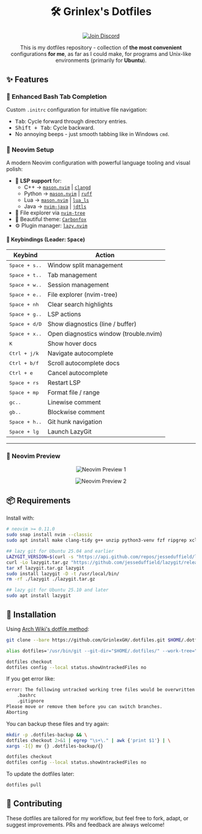 # <p align="center">🛠️ Grinlex's Dotfiles</p>

<p align="center">
  <a href="https://discord.gg/YqTKmA5qbf">
    <img src="https://img.shields.io/badge/Join-Discord-%235865F2?logo=discord&logoColor=white" alt="Join Discord" />
  </a>
</p>

<p align="center">
  This is my dotfiles repository - collection of <strong>the most convenient</strong> configurations <strong>for me</strong>, as far as I could make, for programs and Unix-like environments (primarily for <strong>Ubuntu</strong>).
</p>

## ✨ Features

### 🔁 Enhanced Bash Tab Completion
Custom `.initrc` configuration for intuitive file navigation:
- <kbd>Tab</kbd>: Cycle forward through directory entries.
- <kbd>Shift + Tab</kbd>: Cycle backward.
- No annoying beeps - just smooth tabbing like in Windows `cmd`.

### 📝 Neovim Setup

A modern Neovim configuration with powerful language tooling and visual polish:

- 🧠 **LSP support** for:
  - C++ → [`mason.nvim`](https://github.com/mason-org/mason.nvim) | [`clangd`](https://clangd.llvm.org/)
  - Python → [`mason.nvim`](https://github.com/mason-org/mason.nvim) | [`ruff`](https://github.com/astral-sh/ruff)
  - Lua → [`mason.nvim`](https://github.com/mason-org/mason.nvim) | [`lua_ls`](https://github.com/LuaLS/lua-language-server)
  - Java → [`nvim-java`](https://github.com/nvim-java/nvim-java) | [`jdtls`](https://github.com/eclipse-jdtls/eclipse.jdt.ls)
- 📁 File explorer via [`nvim-tree`](https://github.com/nvim-tree/nvim-tree.lua)
- 🎨 Beautiful theme: [`Carbonfox`](https://github.com/EdenEast/nightfox.nvim#carbonfox)
- ⚙️ Plugin manager: [`lazy.nvim`](https://github.com/folke/lazy.nvim)

#### 🔑 Keybindings (Leader: <kbd>Space</kbd>)

| Keybind                | Action                                 |
|------------------------|----------------------------------------|
| <kbd>Space + s..</kbd> | Window split management                |
| <kbd>Space + t..</kbd> | Tab management                         |
| <kbd>Space + w..</kbd> | Session management                     |
| <kbd>Space + e..</kbd> | File explorer (nvim-tree)              |
| <kbd>Space + nh</kbd>  | Clear search highlights                |
| <kbd>Space + g..</kbd> | LSP actions                            |
| <kbd>Space + d/D</kbd> | Show diagnostics (line / buffer)       |
| <kbd>Space + x..</kbd> | Open diagnostics window (trouble.nvim) |
| <kbd>K</kbd>           | Show hover docs                        |
| <kbd>Ctrl + j/k</kbd>  | Navigate autocomplete                  |
| <kbd>Ctrl + b/f</kbd>  | Scroll autocomplete docs               |
| <kbd>Ctrl + e</kbd>    | Cancel autocomplete                    |
| <kbd>Space + rs</kbd>  | Restart LSP                            |
| <kbd>Space + mp</kbd>  | Format file / range                    |
| <kbd>gc..</kbd>        | Linewise comment                       |
| <kbd>gb..</kbd>        | Blockwise comment                      |
| <kbd>Space + h..</kbd> | Git hunk navigation                    |
| <kbd>Space + lg</kbd>  | Launch LazyGit                         |

---

### 📸 Neovim Preview

<p align="center">
  <img src="https://i.imgur.com/QVYQ09O.png" alt="Neovim Preview 1" />
</p>
<p align="center">
  <img src="https://i.imgur.com/MXZtiff.png" alt="Neovim Preview 2" />
</p>

## 📦 Requirements

Install with:

```bash
# neovim >= 0.11.0
sudo snap install nvim --classic
sudo apt install make clang-tidy g++ unzip python3-venv fzf ripgrep xclip zoxide bash-completion npm

## lazy git for Ubuntu 25.04 and earlier
LAZYGIT_VERSION=$(curl -s "https://api.github.com/repos/jesseduffield/lazygit/releases/latest" | \grep -Po '"tag_name": *"v\K[^"]*')
curl -Lo lazygit.tar.gz "https://github.com/jesseduffield/lazygit/releases/download/v${LAZYGIT_VERSION}/lazygit_${LAZYGIT_VERSION}_Linux_x86_64.tar.gz"
tar xf lazygit.tar.gz lazygit
sudo install lazygit -D -t /usr/local/bin/
rm -rf ./lazygit ./lazygit.tar.gz

## lazy git for Ubuntu 25.10 and later
sudo apt install lazygit
```

## 🚀 Installation

Using [Arch Wiki's dotfile method](https://wiki.archlinux.org/title/Dotfiles#Tracking_dotfiles_directly_with_Git):

```bash
git clone --bare https://github.com/GrinlexGH/.dotfiles.git $HOME/.dotfiles

alias dotfiles='/usr/bin/git --git-dir="$HOME/.dotfiles/" --work-tree="$HOME"'

dotfiles checkout
dotfiles config --local status.showUntrackedFiles no
```

If you get error like:

```bash
error: The following untracked working tree files would be overwritten by checkout:
    .bashrc
    .gitignore
Please move or remove them before you can switch branches.
Aborting
```

You can backup these files and try again:

```bash
mkdir -p .dotfiles-backup && \
dotfiles checkout 2>&1 | egrep "\s+\." | awk {'print $1'} | \
xargs -I{} mv {} .dotfiles-backup/{}

dotfiles checkout
dotfiles config --local status.showUntrackedFiles no
```

To update the dotfiles later:

```bash
dotfiles pull
```

## 🤝 Contributing

These dotfiles are tailored for my workflow, but feel free to fork, adapt, or suggest improvements. PRs and feedback are always welcome!
